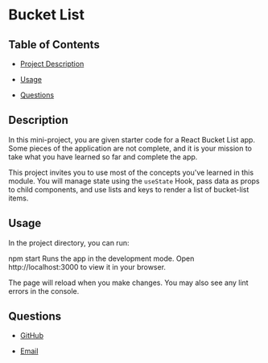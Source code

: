 
# Bucket List 

## Table of Contents
* [Project Description](#description)

* [Usage](#usage)

* [Questions](#questions)

## Description
In this mini-project, you are given starter code for a React Bucket List app. Some pieces of the application are not complete, and it is your mission to take what you have learned so far and complete the app.
   
This project invites you to use most of the concepts you've learned in this module. You will manage state using the `useState` Hook, pass data as props to child components, and use lists and keys to render a list of bucket-list items.

## Usage
In the project directory, you can run:

npm start
Runs the app in the development mode.
Open http://localhost:3000 to view it in your browser.

The page will reload when you make changes.
You may also see any lint errors in the console.

## Questions

* [GitHub](https://github.com/rbl1992)

* [Email](mailto:loganroyjr4@gmail.com)